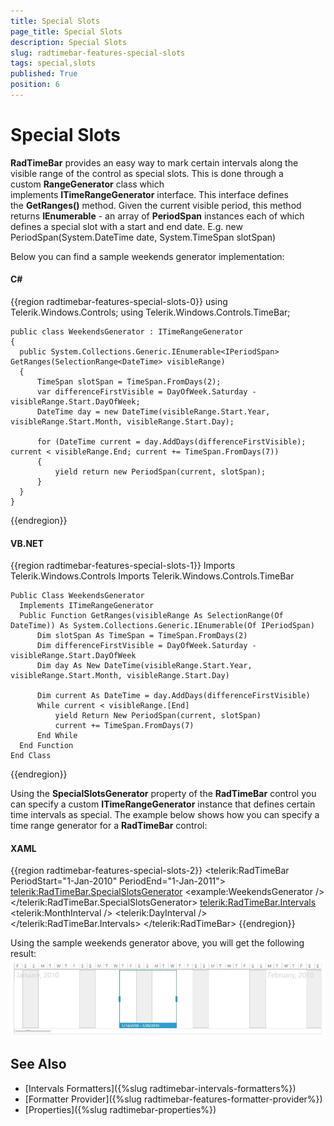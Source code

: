 ```yaml
---
title: Special Slots
page_title: Special Slots
description: Special Slots
slug: radtimebar-features-special-slots
tags: special,slots
published: True
position: 6
---
```


# Special Slots

__RadTimeBar__ provides an easy way to mark certain intervals along the visible range of the control as special slots. This is done through a custom __RangeGenerator__ class which implements __ITimeRangeGenerator__ interface. This interface defines the __GetRanges()__ method. Given the current visible period, this method returns __IEnumerable<IPeriodSpan>__ - an array of __PeriodSpan__ instances each of which defines a special slot with a start and end date. E.g. new PeriodSpan(System.DateTime date, System.TimeSpan slotSpan)        

Below you can find a sample weekends generator implementation:
        
#### __C#__	
{{region radtimebar-features-special-slots-0}}
	using Telerik.Windows.Controls;
	using Telerik.Windows.Controls.TimeBar;

	public class WeekendsGenerator : ITimeRangeGenerator
	{
	  public System.Collections.Generic.IEnumerable<IPeriodSpan> GetRanges(SelectionRange<DateTime> visibleRange)
	  {
		  TimeSpan slotSpan = TimeSpan.FromDays(2);
		  var differenceFirstVisible = DayOfWeek.Saturday - visibleRange.Start.DayOfWeek;
		  DateTime day = new DateTime(visibleRange.Start.Year, visibleRange.Start.Month, visibleRange.Start.Day);

		  for (DateTime current = day.AddDays(differenceFirstVisible); current < visibleRange.End; current += TimeSpan.FromDays(7))
		  {
			  yield return new PeriodSpan(current, slotSpan);
		  }
	  }
	}
{{endregion}}

#### __VB.NET__		
{{region radtimebar-features-special-slots-1}}
	Imports Telerik.Windows.Controls
	Imports Telerik.Windows.Controls.TimeBar

	Public Class WeekendsGenerator
	  Implements ITimeRangeGenerator
	  Public Function GetRanges(visibleRange As SelectionRange(Of DateTime)) As System.Collections.Generic.IEnumerable(Of IPeriodSpan)
		  Dim slotSpan As TimeSpan = TimeSpan.FromDays(2)
		  Dim differenceFirstVisible = DayOfWeek.Saturday - visibleRange.Start.DayOfWeek
		  Dim day As New DateTime(visibleRange.Start.Year, visibleRange.Start.Month, visibleRange.Start.Day)

		  Dim current As DateTime = day.AddDays(differenceFirstVisible)
		  While current < visibleRange.[End]
			  yield Return New PeriodSpan(current, slotSpan)
			  current += TimeSpan.FromDays(7)
		  End While
	  End Function
	End Class
{{endregion}}

Using the __SpecialSlotsGenerator__ property of the __RadTimeBar__ control you can specify a custom __ITimeRangeGenerator__ instance that defines certain time intervals as special. The example below shows how you can specify a time range generator for a __RadTimeBar__ control:

#### __XAML__	
{{region radtimebar-features-special-slots-2}}
	<telerik:RadTimeBar PeriodStart="1-Jan-2010" PeriodEnd="1-Jan-2011">
		<telerik:RadTimeBar.SpecialSlotsGenerator>
			<example:WeekendsGenerator />
		</telerik:RadTimeBar.SpecialSlotsGenerator>
		<telerik:RadTimeBar.Intervals>
			<telerik:MonthInterval />
			<telerik:DayInterval />
		</telerik:RadTimeBar.Intervals>
	</telerik:RadTimeBar>
{{endregion}}

Using the sample weekends generator above, you will get the following result:
![Rad Timebar-features-special-slots](images/RadTimebar-features-special-slots.jpg)

## See Also
 * [Intervals Formatters]({%slug radtimebar-intervals-formatters%})
 * [Formatter Provider]({%slug radtimebar-features-formatter-provider%})
 * [Properties]({%slug radtimebar-properties%})
